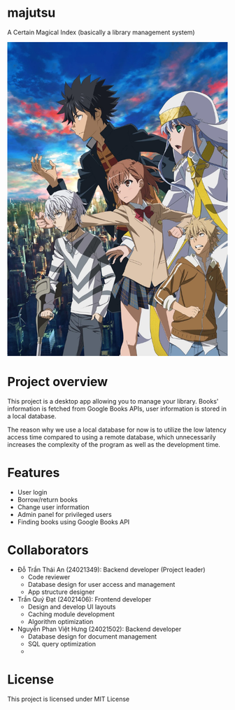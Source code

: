 # majutsu

A Certain Magical Index (basically a library management system)

![img.png](assets/cover.png)

# Project overview

This project is a desktop app allowing you to manage your library. Books' information is fetched from Google Books APIs,
user information is stored in a local database.

The reason why we use a local database for now is to utilize the low latency access time compared to using a remote
database, which unnecessarily increases the complexity of the program as well as the development time.

# Features

- User login
- Borrow/return books
- Change user information
- Admin panel for privileged users
- Finding books using Google Books API

# Collaborators

- Đỗ Trần Thái An (24021349): Backend developer (Project leader)
  - Code reviewer
  - Database design for user access and management
  - App structure designer
- Trần Quý Đạt (24021406): Frontend developer
  - Design and develop UI layouts
  - Caching module development
  - Algorithm optimization
- Nguyễn Phan Việt Hưng (24021502): Backend developer
  - Database design for document management
  - SQL query optimization
  -

# License

This project is licensed under MIT License